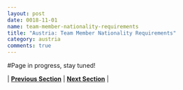 ```yaml
---
layout: post
date: 0018-11-01
name: team-member-nationality-requirements
title: "Austria: Team Member Nationality Requirements"
category: austria
comments: true
---
```


#Page in progress, stay tuned!


| **[Previous Section]( https://neo-project.github.io/global-blockchain-compliance-hub//austria/austria-registry-requirements.html)** | **[Next Section]( https://neo-project.github.io/global-blockchain-compliance-hub//austria/austria-tax-and-auditing-requirements.html)** |
